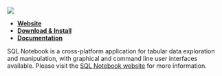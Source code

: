 <a href="https://sqlnotebook.com/index.html"><img src="https://sqlnotebook.com/art/icon-title.png"></a>    
- [**Website**](https://sqlnotebook.com/index.html)
- [**Download &amp; Install**](https://sqlnotebook.com/download.html)
- [**Documentation**](https://sqlnotebook.com/doc.html)

SQL Notebook is a cross-platform application for tabular data exploration and manipulation, with graphical and command line user interfaces available.  Please visit the [SQL Notebook website](https://sqlnotebook.com/index.html) for more information.
